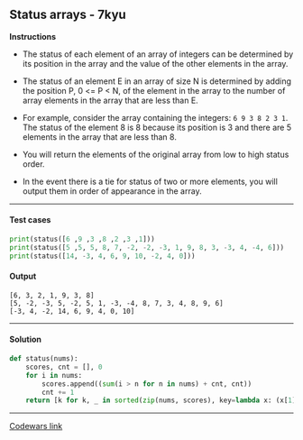 ## Status arrays - 7kyu

**Instructions**

- The status of each element of an array of integers can be determined by its position in the array and the value of the other elements in the array.

- The status of an element E in an array of size N is determined by adding the position P, 0 <= P < N, of the element in the array to the number of array elements in the array that are less than E.

- For example, consider the array containing the integers: `6 9 3 8 2 3 1`. The status of the element 8 is 8 because its position is 3 and there are 5 elements in the array that are less than 8.

- You will return the elements of the original array from low to high status order.

- In the event there is a tie for status of two or more elements, you will output them in order of appearance in the array.

---

#### Test cases

```python
print(status([6 ,9 ,3 ,8 ,2 ,3 ,1]))
print(status([5 ,5, 5, 8, 7, -2, -2, -3, 1, 9, 8, 3, -3, 4, -4, 6]))
print(status([14, -3, 4, 6, 9, 10, -2, 4, 0]))
```

#### Output

```
[6, 3, 2, 1, 9, 3, 8]
[5, -2, -3, 5, -2, 5, 1, -3, -4, 8, 7, 3, 4, 8, 9, 6]
[-3, 4, -2, 14, 6, 9, 4, 0, 10]
```

---

#### Solution

```python
def status(nums):
    scores, cnt = [], 0
    for i in nums:
        scores.append((sum(i > n for n in nums) + cnt, cnt))
        cnt += 1
    return [k for k, _ in sorted(zip(nums, scores), key=lambda x: (x[1][0], x[1][1]))]
```

---

[Codewars link](https://www.codewars.com/kata/601c18c1d92283000ec86f2b)
